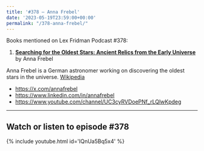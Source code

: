 ```yaml
---
title: '#378 – Anna Frebel'
date: '2023-05-19T23:59:00+00:00'
permalink: "/378-anna-frebel/"
---
```


Books mentioned on Lex Fridman Podcast #378:

1. <b><a href="https://amzn.to/3MYv9CO" target="_blank" rel="sponsored noopener noreferrer">Searching for the Oldest Stars: Ancient Relics from the Early Universe</a></b> by Anna Frebel

Anna Frebel is a German astronomer working on discovering the oldest stars in the universe. <a href="https://en.wikipedia.org/wiki/Anna_Frebel" target="_blank">Wikipedia</a>

- <a href="https://x.com/annafrebel" target="_blank">https://x.com/annafrebel</a>
- <a href="https://www.linkedin.com/in/annafrebel" target="_blank">https://www.linkedin.com/in/annafrebel</a>
- <a href="https://www.youtube.com/channel/UC3cyRVDoePNf_rLQlwKpdeg" target="_blank">https://www.youtube.com/channel/UC3cyRVDoePNf_rLQlwKpdeg</a>

- - - - - -

## Watch or listen to episode #378

{% include youtube.html id='IQnUa5Bq5x4' %}